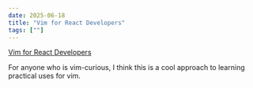 ```yaml
---
date: 2025-06-18
title: "Vim for React Developers"
tags: [""]
---
```


[Vim for React Developers](https://vimforreactdevs.com/)

For anyone who is vim-curious, I think this is a cool approach to learning practical uses for vim.

